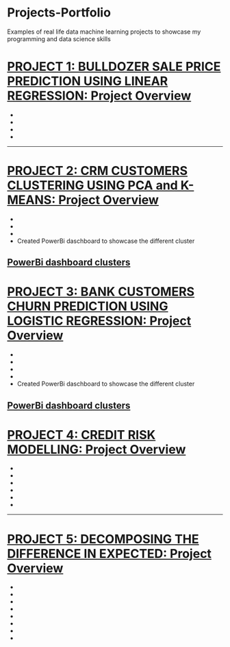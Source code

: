 # Projects-Portfolio
Examples of real life data machine learning projects to showcase my programming and data science skills 

# [PROJECT 1: BULLDOZER SALE PRICE PREDICTION USING LINEAR REGRESSION: Project Overview](https://github.com/HermannJoel/Finance/tree/main/Bulldozer%20Sale%20Price%20Prediction)

*
*
*
*
---
# [PROJECT 2: CRM CUSTOMERS CLUSTERING USING PCA and K-MEANS: Project Overview](https://github.com/HermannJoel/Finance/tree/main/Customers%20Clustering%20using%20K-Means)

*
*
*
* Created PowerBi daschboard to showcase the different cluster

 [PowerBi dashboard clusters](https://github.com/HermannJoel/Finance/blob/main/Customers%20Clustering%20using%20K-Means/Customers_Clusters_Dashboard.pbix)
---
# [PROJECT 3: BANK CUSTOMERS CHURN PREDICTION USING LOGISTIC REGRESSION: Project Overview](https://github.com/HermannJoel/Finance/tree/main/Bank_Customers_Churn_Prediction)

*
*
*
*
* Created PowerBi daschboard to showcase the different cluster

 [PowerBi dashboard clusters](https://github.com/HermannJoel/Finance/blob/main/Bank_Customers_Churn_Prediction/Bank_Customers_Churn.pbix)
---
# [PROJECT 4: CREDIT RISK MODELLING: Project Overview](https://github.com/HermannJoel/Finance/tree/main/Credit_Risk_Modeling)

*
*
*
*
*
*
---
# [PROJECT 5: DECOMPOSING THE DIFFERENCE IN EXPECTED: Project Overview](https://github.com/HermannJoel/Finance/tree/main/Inflation_Expectation)
*
*
*
*
*
*
*
*
